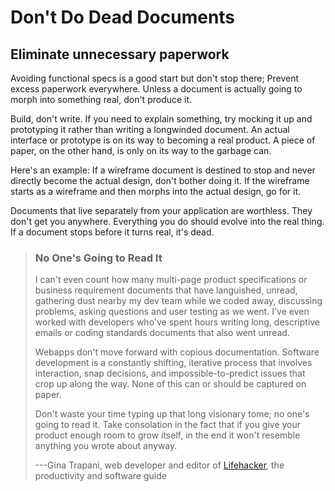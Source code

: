 Don\'t Do Dead Documents
========================

Eliminate unnecessary paperwork
-------------------------------

Avoiding functional specs is a good start but don\'t stop there; Prevent
excess paperwork everywhere. Unless a document is actually going to
morph into something real, don\'t produce it.

Build, don\'t write. If you need to explain something, try mocking it up
and prototyping it rather than writing a longwinded document. An actual
interface or prototype is on its way to becoming a real product. A piece
of paper, on the other hand, is only on its way to the garbage can.

Here\'s an example: If a wireframe document is destined to stop and
never directly become the actual design, don\'t bother doing it. If the
wireframe starts as a wireframe and then morphs into the actual design,
go for it.

Documents that live separately from your application are worthless. They
don\'t get you anywhere. Everything you do should evolve into the real
thing. If a document stops before it turns real, it\'s dead.

> ### No One\'s Going to Read It
> 
> I can\'t even count how many multi-page product specifications or
> business requirement documents that have languished, unread, gathering
> dust nearby my dev team while we coded away, discussing problems, asking
> questions and user testing as we went. I\'ve even worked with developers
> who\'ve spent hours writing long, descriptive emails or coding standards
> documents that also went unread.
> 
> Webapps don\'t move forward with copious documentation. Software
> development is a constantly shifting, iterative process that involves
> interaction, snap decisions, and impossible-to-predict issues that crop
> up along the way. None of this can or should be captured on paper.
> 
> Don\'t waste your time typing up that long visionary tome; no one\'s
> going to read it. Take consolation in the fact that if you give your
> product enough room to grow itself, in the end it won\'t resemble
> anything you wrote about anyway.
> 
> ---Gina Trapani, web developer and editor of [Lifehacker](http://www.lifehacker.com/), the productivity and software guide
